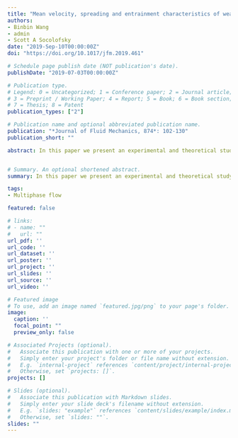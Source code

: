 ```yaml
---
title: "Mean velocity, spreading and entrainment characteristics of weak bubble plumes in unstratified and stationary water"
authors:
- Binbin Wang
- admin
- Scott A Socolofsky
date: "2019-Sep-10T00:00:00Z"
doi: "https://doi.org/10.1017/jfm.2019.461"

# Schedule page publish date (NOT publication's date).
publishDate: "2019-07-03T00:00:00Z"

# Publication type.
# Legend: 0 = Uncategorized; 1 = Conference paper; 2 = Journal article;
# 3 = Preprint / Working Paper; 4 = Report; 5 = Book; 6 = Book section;
# 7 = Thesis; 8 = Patent
publication_types: ["2"]

# Publication name and optional abbreviated publication name.
publication: "*Journal of Fluid Mechanics, 874*: 102-130"
publication_short: ""

abstract: In this paper we present an experimental and theoretical study of weak bubble plumes in unstratified and stationary water. We define a weak bubble plume as one that spreads slower than the linear rate of a classic plume. This work focuses on the characteristics of the mean flow in the plume, including centreline velocity, plume spreading and entrainment of ambient water. A new theory based on diffusive spreading instead of an entrainment hypothesis is used to describe the lateral spreading of the bubbles and the associated plume. The new theory is supported by the experimental data. With the measured data of liquid volume fluxes and the new theory, we conclude that the weak bubble plume is a decreasing entrainment process, with the entrainment coefficient 𝛼 in the weak bubble plume decreasing with height $z$ , following $\\alpha \\sim z^{\\frac{-1}{2}}$, and taking on values much smaller than those in a classic bubble plume. An additional non-dimensional diffusion coefficient, $\\hat{E\_{t}}\\sim E\_{t}U\_{s}^{2} / B\_{0}$, is also needed to describe the evolution of the volume and kinematic momentum fluxes for the mean flow in the weak bubble plume. Here, $E\_{t}$ is the effective turbulent diffusion coefficient, $U\_{s}$ is the terminal rise velocity of the bubbles, and $B\_{0}$ is the kinematic buoyancy flux of the source. Finally, we provide a unified framework for the mean flow characteristics, including volume flux, momentum flux and plume spreading for the classic and weak bubble plumes, which also provides insight on the transition from classic to weak bubble plume behaviour.


# Summary. An optional shortened abstract.
summary: In this paper we present an experimental and theoretical study of weak bubble plumes in unstratified and stationary water. We define a weak bubble plume as one that spreads slower than the linear rate of a classic plume.

tags:
- Multiphase flow

featured: false

# links:
# - name: ""
#   url: ""
url_pdf: ''
url_code: ''
url_dataset: ''
url_poster: ''
url_project: ''
url_slides: ''
url_source: ''
url_video: ''

# Featured image
# To use, add an image named `featured.jpg/png` to your page's folder. 
image:
  caption: ''
  focal_point: ""
  preview_only: false

# Associated Projects (optional).
#   Associate this publication with one or more of your projects.
#   Simply enter your project's folder or file name without extension.
#   E.g. `internal-project` references `content/project/internal-project/index.md`.
#   Otherwise, set `projects: []`.
projects: []

# Slides (optional).
#   Associate this publication with Markdown slides.
#   Simply enter your slide deck's filename without extension.
#   E.g. `slides: "example"` references `content/slides/example/index.md`.
#   Otherwise, set `slides: ""`.
slides: ""
---
```

